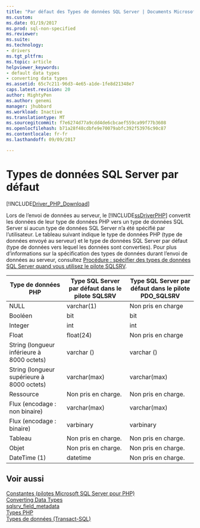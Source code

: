 ```yaml
---
title: "Par défaut des Types de données SQL Server | Documents Microsoft"
ms.custom: 
ms.date: 01/19/2017
ms.prod: sql-non-specified
ms.reviewer: 
ms.suite: 
ms.technology:
- drivers
ms.tgt_pltfrm: 
ms.topic: article
helpviewer_keywords:
- default data types
- converting data types
ms.assetid: 65c7c211-96d3-4e65-a1de-1fe8d21348e7
caps.latest.revision: 20
author: MightyPen
ms.author: genemi
manager: jhubbard
ms.workload: Inactive
ms.translationtype: MT
ms.sourcegitcommit: f7e6274d77a9cdd4de6cbcaef559ca99f77b3608
ms.openlocfilehash: b71a28f48cdbfe9e70079abfc392f53976c90c87
ms.contentlocale: fr-fr
ms.lasthandoff: 09/09/2017

---
```

# <a name="default-sql-server-data-types"></a>Types de données SQL Server par défaut
[!INCLUDE[Driver_PHP_Download](../../includes/driver_php_download.md)]

Lors de l’envoi de données au serveur, le [!INCLUDE[ssDriverPHP](../../includes/ssdriverphp_md.md)] convertit les données de leur type de données PHP vers un type de données SQL Server si aucun type de données SQL Server n’a été spécifié par l’utilisateur. Le tableau suivant indique le type de données PHP (type de données envoyé au serveur) et le type de données SQL Server par défaut (type de données vers lequel les données sont converties). Pour plus d’informations sur la spécification des types de données durant l’envoi de données au serveur, consultez [Procédure : spécifier des types de données SQL Server quand vous utilisez le pilote SQLSRV](../../connect/php/how-to-specify-sql-server-data-types-when-using-the-sqlsrv-driver.md).  
  
|Type de données PHP|Type SQL Server par défaut dans le pilote SQLSRV|Type SQL Server par défaut dans le pilote PDO_SQLSRV|  
|-----------------|------------------------------------------------|-----------------------------------------------------|  
|NULL|varchar(1)|Non pris en charge|  
|Booléen|bit|bit|  
|Integer|int|int|  
|Float|float(24)|Non pris en charge|  
|String (longueur inférieure à 8000 octets)|varchar (<string length>)|varchar (<string length>)|  
|String (longueur supérieure à 8000 octets)|varchar(max)|varchar(max)|  
|Ressource|Non pris en charge.|Non pris en charge.|  
|Flux (encodage : non binaire)|varchar(max)|varchar(max)|  
|Flux (encodage : binaire)|varbinary|varbinary|  
|Tableau|Non pris en charge.|Non pris en charge.|  
|Objet|Non pris en charge.|Non pris en charge.|  
|DateTime (1)|datetime|Non pris en charge.|  
  
## <a name="see-also"></a>Voir aussi  
[Constantes &#40;pilotes Microsoft SQL Server pour PHP&#41;](../../connect/php/constants-microsoft-drivers-for-php-for-sql-server.md)  
[Converting Data Types](../../connect/php/converting-data-types.md)  
[sqlsrv_field_metadata](../../connect/php/sqlsrv-field-metadata.md)  
[Types PHP](http://go.microsoft.com/fwlink/?LinkId=109071)  
[Types de données (Transact-SQL)](http://go.microsoft.com/fwlink/?LinkId=109068)  
  

